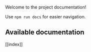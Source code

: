 Welcome to the project documentation!

Use `npm run docs` for easier navigation.

## Available documentation

[[index]]
